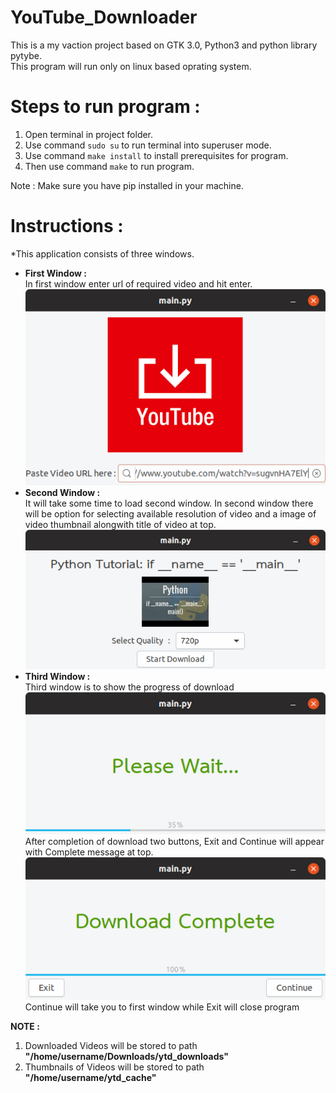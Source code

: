 # YouTube_Downloader  
This is a my vaction project based on GTK 3.0, Python3 and python library pytybe.  
This program will run only on linux based oprating system.

# Steps to run program :
1) Open terminal in project folder.  
2) Use command `sudo su` to run terminal into superuser mode.  
3) Use command `make install` to install prerequisites for program.  
4) Then use command `make` to run program. 


Note : Make sure you have pip installed in your machine.  

# Instructions :  
*This application consists of three windows.  
* **First Window :**  
In first window enter url of required video and hit enter.  
![alt text](https://raw.githubusercontent.com/RudreshVeerkhare/YouTube_Downloader/master/readme_imgs/window_1.png "First Window")
* **Second Window :**  
It will take some time to load second window. In second window there will be option for selecting available resolution of video and a image of video thumbnail alongwith title of video at top.  
![second window image](https://raw.githubusercontent.com/RudreshVeerkhare/YouTube_Downloader/master/readme_imgs/window_2.png "second window")
* **Third Window :**  
Third window is to show the progress of download  
![Third Window-zero](https://raw.githubusercontent.com/RudreshVeerkhare/YouTube_Downloader/master/readme_imgs/window_3-0.png "Third Window-zero")  
After completion of download two buttons, Exit and Continue will appear with Complete message at top.  
![Third Window-one](https://raw.githubusercontent.com/RudreshVeerkhare/YouTube_Downloader/master/readme_imgs/window_3-1.png "Third Window-one")  
Continue will take you to first window while Exit will close program  
  
  
  
**NOTE :**  
1) Downloaded Videos will be stored to path **"/home/username/Downloads/ytd_downloads"**  
2) Thumbnails of Videos will be stored to path **"/home/username/ytd_cache"**


